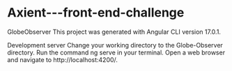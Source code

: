 # Axient---front-end-challenge

GlobeObserver
This project was generated with Angular CLI version 17.0.1.

Development server
Change your working directory to the Globe-Observer directory.
Run the command ng serve in your terminal.
Open a web browser and navigate to http://localhost:4200/.


